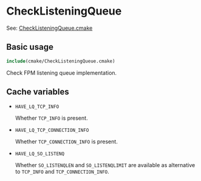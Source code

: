 # CheckListeningQueue

See: [CheckListeningQueue.cmake](https://github.com/petk/php-build-system/blob/master/cmake/sapi/fpm/cmake/CheckListeningQueue.cmake)

## Basic usage

```cmake
include(cmake/CheckListeningQueue.cmake)
```

Check FPM listening queue implementation.

## Cache variables

* `HAVE_LQ_TCP_INFO`

  Whether `TCP_INFO` is present.

* `HAVE_LQ_TCP_CONNECTION_INFO`

  Whether `TCP_CONNECTION_INFO` is present.

* `HAVE_LQ_SO_LISTENQ`

  Whether `SO_LISTENQLEN` and `SO_LISTENQLIMIT` are available as alternative to
  `TCP_INFO` and `TCP_CONNECTION_INFO`.
